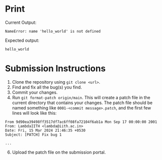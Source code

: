 # Print

Current Output:

```
NameError: name 'hello_world' is not defined
```

Expected output: 

```
hello_world
```

# Submission Instructions

1. Clone the repository using `git clone <url>`.
2. Find and fix all the bug(s) you find.
3. Commit your changes.
4. Run `git format-patch origin/main`. This will create a patch file in the current directory that contains your changes.
  The patch file should be named something like `0001-<commit message>.patch`, and the first few lines will look like this:
  ```
  From 9d90ea39498ff3517df7ac6ff08fa72104f6ab1a Mon Sep 17 00:00:00 2001
  From: LambdaIITH <lambda@iith.ac.in>
  Date: Fri, 15 Mar 2024 21:46:35 +0530
  Subject: [PATCH] Fix bug 1

  ...
  ```
6. Upload the patch file on the submission portal.
